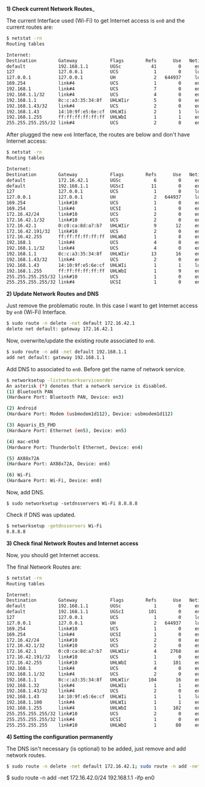 


__1) Check current Network Routes___


The current Interface used (Wi-Fi) to get Internet access is `en0` and the current routes are:

```bash
$ netstat -rn
Routing tables

Internet:
Destination        Gateway            Flags        Refs      Use   Netif Expire
default            192.168.1.1        UGSc           41        0     en0
127                127.0.0.1          UCS             1        0     lo0
127.0.0.1          127.0.0.1          UH              2   644937     lo0
169.254            link#4             UCS             1        0     en0
192.168.1          link#4             UCS             7        0     en0
192.168.1.1/32     link#4             UCS             4        0     en0
192.168.1.1        8c:c:a3:35:34:8f   UHLWIir         5        0     en0   1192
192.168.1.43/32    link#4             UCS             2        0     en0
192.168.1.43       14:10:9f:e5:6e:cf  UHLWIi          2        1     lo0
192.168.1.255      ff:ff:ff:ff:ff:ff  UHLWbI          1        1     en0
255.255.255.255/32 link#4             UCS             2        0     en0
```

After plugged the new `en6` Interface, the routes are below and don't have Internet access:
```bash
$ netstat -rn
Routing tables

Internet:
Destination        Gateway            Flags        Refs      Use   Netif Expire
default            172.16.42.1        UGSc            6        0     en6
default            192.168.1.1        UGScI          11        0     en0
127                127.0.0.1          UCS             1        0     lo0
127.0.0.1          127.0.0.1          UH              2   644937     lo0
169.254            link#10            UCS             1        0     en6
169.254            link#4             UCSI            1        0     en0
172.16.42/24       link#10            UCS             2        0     en6
172.16.42.1/32     link#10            UCS             2        0     en6
172.16.42.1        0:c0:ca:8d:a7:b7   UHLWIir         9       12     en6   1200
172.16.42.191/32   link#10            UCS             2        0     en6
172.16.42.255      ff:ff:ff:ff:ff:ff  UHLWbI          1        8     en6
192.168.1          link#4             UCS             4        0     en0
192.168.1.1/32     link#4             UCS             4        0     en0
192.168.1.1        8c:c:a3:35:34:8f   UHLWIir        13       16     en0   1197
192.168.1.43/32    link#4             UCS             2        0     en0
192.168.1.43       14:10:9f:e5:6e:cf  UHLWIi          1        1     lo0
192.168.1.255      ff:ff:ff:ff:ff:ff  UHLWbI          1        9     en0
255.255.255.255/32 link#10            UCS             1        0     en6
255.255.255.255/32 link#4             UCSI            1        0     en0
```

__2) Update Network Routes and DNS__


Just remove the problematic route. In this case I want to get Internet access by `en0` (Wi-Fi) Interface. 
```bash
$ sudo route -n delete -net default 172.16.42.1
delete net default: gateway 172.16.42.1 
```
Now, overwrite/update the existing route associated to `en0`.
```bash
$ sudo route -n add -net default 192.168.1.1
add net default: gateway 192.168.1.1
```

Add DNS to associated to `en0`. Before get the name of network service.
```bash
$ networksetup -listnetworkserviceorder
An asterisk (*) denotes that a network service is disabled.
(1) Bluetooth PAN
(Hardware Port: Bluetooth PAN, Device: en3)

(2) Android
(Hardware Port: Modem (usbmodem1d112), Device: usbmodem1d112)

(3) Aquaris_E5_FHD
(Hardware Port: Ethernet (en5), Device: en5)

(4) mac-eth0
(Hardware Port: Thunderbolt Ethernet, Device: en4)

(5) AX88x72A
(Hardware Port: AX88x72A, Device: en6)

(6) Wi-Fi
(Hardware Port: Wi-Fi, Device: en0)
```

Now, add DNS.
```
$ sudo networksetup -setdnsservers Wi-Fi 8.8.8.8
```
Check if DNS was updated.
```bash
$ networksetup -getdnsservers Wi-Fi
8.8.8.8
```

__3) Check final Network Routes and Internet access__

Now, you should get Internet access.

The final Network Routes are:
```bash
$ netstat -rn
Routing tables

Internet:
Destination        Gateway            Flags        Refs      Use   Netif Expire
default            192.168.1.1        UGSc            1        0     en0
default            192.168.1.1        UGScI         101        0     en0
127                127.0.0.1          UCS             1        0     lo0
127.0.0.1          127.0.0.1          UH              2   644937     lo0
169.254            link#10            UCS             1        0     en6
169.254            link#4             UCSI            1        0     en0
172.16.42/24       link#10            UCS             2        0     en6
172.16.42.1/32     link#10            UCS             2        0     en6
172.16.42.1        0:c0:ca:8d:a7:b7   UHLWIir         4     2768     en6   1199
172.16.42.191/32   link#10            UCS             1        0     en6
172.16.42.255      link#10            UHLWbI          1      101     en6
192.168.1          link#4             UCS             4        0     en0
192.168.1.1/32     link#4             UCS             2        0     en0
192.168.1.1        8c:c:a3:35:34:8f   UHLWIir       104       16     en0   1199
192.168.1.32       link#4             UHLWIi          1        1     en0
192.168.1.43/32    link#4             UCS             2        0     en0
192.168.1.43       14:10:9f:e5:6e:cf  UHLWIi          1        1     lo0
192.168.1.100      link#4             UHLWIi          1        1     en0
192.168.1.255      link#4             UHLWbI          1      102     en0
255.255.255.255/32 link#10            UCS             2        0     en6
255.255.255.255/32 link#4             UCSI            1        0     en0
255.255.255.255    link#10            UHLWbI          1       80     en6
```

__4) Setting the configuration permanently__

The DNS isn't necessary  (is optional) to be added, just remove and add network routes.

```bash
$ sudo route -n delete -net default 172.16.42.1; sudo route -n add -net default 192.168.1.1; sudo networksetup -setdnsservers Wi-Fi 8.8.8.8; netstat -rn
```
$ sudo route -n add -net 172.16.42.0/24 192.168.1.1 -ifp en0

